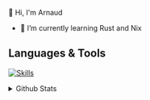👋 Hi, I'm Arnaud

- 🌱 I’m currently learning Rust and Nix

## Languages & Tools

[![Skills](https://skillicons.dev/icons?i=c,cpp,go,rust,java,typescript,linux,bash,vscode,neovim&theme=light&perline=6)](https://skillicons.dev)

<details>
  <summary>Github Stats </summary>
  
  <a href="#">![StatsLanguages](https://github-readme-stats.vercel.app/api/top-langs/?username=xephir64&layout=compact)</a>
</details>


<!--
**xephir64/xephir64** is a ✨ _special_ ✨ repository because its `README.md` (this file) appears on your GitHub profile.

Here are some ideas to get you started:

- 🔭 I’m currently working on ...
- 🌱 I’m currently learning ...
- 👯 I’m looking to collaborate on ...
- 🤔 I’m looking for help with ...
- 💬 Ask me about ...
- 📫 How to reach me: ...
- 😄 Pronouns: ...
- ⚡ Fun fact: ...
-->
